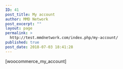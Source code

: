 ```yaml
---
ID: 41
post_title: My account
author: MMD Network
post_excerpt: ""
layout: page
permalink: >
  http://test.mmdnetwork.com/index.php/my-account/
published: true
post_date: 2018-07-03 18:41:28
---
```

[woocommerce_my_account]

&nbsp;